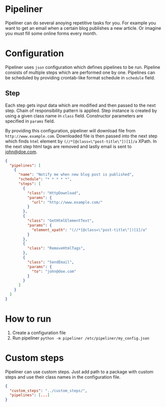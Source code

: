 # Pipeliner
Pipeliner can do several anoying repetitive tasks for you. For example you want to get an email when a certain blog publishes a new article. Or imagine you must fill some online forms every month. 

# Configuration
Pipeliner uses `json` configuration which defines pipelines to be run. Pipeline consists of multiple steps which are performed one by one. Pipelines can be scheduled by providing crontab-like format schedule in `schedule` field. 

## Step
Each step gets input data which are modified and then passed to the next step. Chain of responsibility pattern is applied. Step instance is created by using a given class name in `class` field. Constructor parameters are specified in `params` field.

By providing this configuration, pipeliner will download file from `http://www.example.com`. Downloaded file is then passed into the next step which finds `html` element by `(//*[@class=\"post-title\"])[1]/a` XPath. In the next step html tags are removed and lastly email is sent to john@doe.com.
```json
{
  "pipelines": [
    {
      "name": "Notify me when new blog post is published",
      "schedule": "* * * * *",
      "steps": [
        {
          "class": "HttpDownload",
          "params": {
            "url": "http://www.example.com/"
          }
        },
        {
          "class": "GetHtmlElementText",
          "params": {
            "element_xpath": "(//*[@class=\"post-title\"])[1]/a"
          }
        },
        {
          "class": "RemoveHtmlTags",
        },
        {
          "class": "SendEmail",
          "params": {
            "to": "john@doe.com"
          }
        }
      ]
    }
  ]
}
```

# How to run
1. Create a configuration file
2. Run pipeliner `python -m pipeliner /etc/pipeliner/my_config.json`


# Custom steps 
Pipeliner can use custom steps. Just add path to a package with custom steps and use their class names in the configuration file.
```json
{
  "custom_steps": "../custom_steps/",
  "pipelines": [...]
}
```
